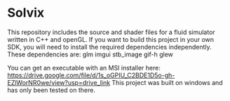 # Solvix
This repository includes the source and shader files for a fluid simulator written in C++ and openGL. 
If you want to build this project in your own SDK, you will need to install the required dependencies independently. 
These dependencies are:
glm
imgui
stb_image
gif-h
glew

You can get an executable with an MSI installer here: https://drive.google.com/file/d/1s_oGPIU_C2BDE1D5o-gh-EZlWorNR0we/view?usp=drive_link
This project was built on windows and has only been tested on there.

